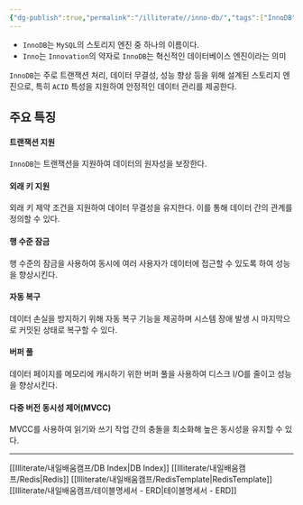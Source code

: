 ```yaml
---
{"dg-publish":true,"permalink":"/illiterate//inno-db/","tags":["InnoDB","mysql"],"noteIcon":"","created":"2025-03-01T23:13:00","updated":"2025-03-12T02:53:07+09:00"}
---
```


- `InnoDB`는 `MySQL`의 스토리지 엔진 중 하나의 이름이다. 
- `Inno`는 `Innovation`의 약자로 `InnoDB`는 혁신적인 데이터베이스 엔진이라는 의미

`InnoDB`는 주로 트랜잭션 처리, 데이터 무결성, 성능 향상 등을 위해 설계된 스토리지 엔진으로, 특히 `ACID` 특성을 지원하여 안정적인 데이터 관리를 제공한다. 

## 주요 특징

#### 트랜잭션 지원

`InnoDB`는 트랜잭션을 지원하여 데이터의 원자성을 보장한다.

#### 외래 키 지원

외래 키 제약 조건을 지원하여 데이터 무결성을 유지한다. 이를 통해 데이터 간의 관계를 정의할 수 있다.

#### 행 수준 잠금

행 수준의 잠금을 사용하여 동시에 여러 사용자가 데이터에 접근할 수 있도록 하여 성능을 향상시킨다.

#### 자동 복구

데이터 손실을 방지하기 위해 자동 복구 기능을 제공하며 시스템 장애 발생 시 마지막으로 커밋된 상태로 복구할 수 있다.

#### 버퍼 풀

데이터 페이지를 메모리에 캐시하기 위한 버퍼 풀을 사용하여 디스크 I/O를 줄이고 성능을 향상시킨다.

#### 다중 버전 동시성 제어(MVCC)

MVCC를 사용하여 읽기와 쓰기 작업 간의 충돌을 최소화해 높은 동시성을 유지할 수 있다.

---
[[Illiterate/내일배움캠프/DB Index\|DB Index]]
[[Illiterate/내일배움캠프/Redis\|Redis]]
[[Illiterate/내일배움캠프/RedisTemplate\|RedisTemplate]]
[[Illiterate/내일배움캠프/테이블명세서 - ERD\|테이블명세서 - ERD]]